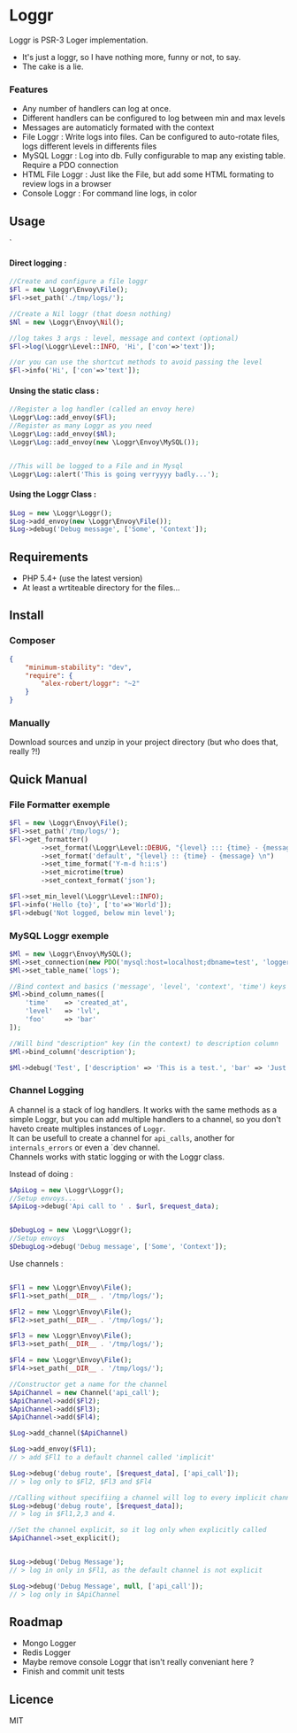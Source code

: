 Loggr
=====

Loggr is PSR-3 Loger implementation.
- It's just a loggr, so I have nothing more, funny or not, to say. 
- The cake is a lie.

### Features

- Any number of handlers can log at once.
- Different handlers can be configured to log between min and max levels
- Messages are automaticly formated with the context
- File Loggr : Write logs into files. Can be configured to auto-rotate files, logs different levels in differents files
- MySQL Loggr : Log into db. Fully configurable to map any existing table. Require a PDO connection
- HTML File Loggr : Just like the File, but add some HTML formating to review logs in a browser
- Console Loggr : For command line logs, in color


Usage
------------
`

#### Direct logging : 
````php
//Create and configure a file loggr
$Fl = new \Loggr\Envoy\File();
$Fl->set_path('./tmp/logs/');

//Create a Nil loggr (that doesn nothing)
$Nl = new \Loggr\Envoy\Nil();

//log takes 3 args : level, message and context (optional)
$Fl->log(\Loggr\Level::INFO, 'Hi', ['con'=>'text']);

//or you can use the shortcut methods to avoid passing the level
$Fl->info('Hi', ['con'=>'text']);
````


#### Unsing the static class : 

```php
//Register a log handler (called an envoy here)  
\Loggr\Log::add_envoy($Fl);
//Register as many Loggr as you need
\Loggr\Log::add_envoy($Nl);
\Loggr\Log::add_envoy(new \Loggr\Envoy\MySQL());


//This will be logged to a File and in Mysql
\Loggr\Log::alert('This is going verryyyy badly...');
```

#### Using the Loggr Class : 

```php
$Log = new \Loggr\Loggr();
$Log->add_envoy(new \Loggr\Envoy\File());
$Log->debug('Debug message', ['Some', 'Context']);

```


Requirements
------------

- PHP 5.4+ (use the latest version)
- At least a wrtiteable directory for the files...


Install
------------

### Composer
```json
{
    "minimum-stability": "dev",
    "require": {
        "alex-robert/loggr": "~2"        
    }
}
```

### Manually

Download sources and unzip in your project directory (but who does that, really ?!)  


Quick Manual
------------

### File Formatter exemple

```php
$Fl = new \Loggr\Envoy\File();
$Fl->set_path('/tmp/logs/');
$Fl->get_formatter()
        ->set_format(\Loggr\Level::DEBUG, "{level} ::: {time} - {message} {context} \n")
        ->set_format('default', "{level} :: {time} - {message} \n")
        ->set_time_format('Y-m-d h:i:s')
        ->set_microtime(true)
        ->set_context_format('json');

$Fl->set_min_level(\Loggr\Level::INFO);
$Fl->info('Hello {to}', ['to'=>'World']);
$Fl->debug('Not logged, below min level');
```    
    
### MySQL Loggr exemple

```php
$Ml = new \Loggr\Envoy\MySQL();
$Ml->set_connection(new PDO('mysql:host=localhost;dbname=test', 'logger'));
$Ml->set_table_name('logs');

//Bind context and basics ('message', 'level', 'context', 'time') keys to DB columns
$Ml->bind_column_names([
    'time'    => 'created_at',
    'level'   => 'lvl',
    'foo'     => 'bar'
]);

//Will bind "description" key (in the context) to description column
$Ml->bind_column('description');

$Ml->debug('Test', ['description' => 'This is a test.', 'bar' => 'Just inside the context', 'foo' => 'Goes in bar column']);
``` 


### Channel Logging

A channel is a stack of log handlers. It works with the same methods as a simple Loggr, but you can add multiple handlers to a channel, so you don't haveto create multiples instances of `Loggr`.  
It can be usefull to create a channel for `api_calls`, another for `internals_errors` or even a `dev channel.  
Channels works with static logging or with the Loggr class.  

Instead of doing : 

```php
$ApiLog = new \Loggr\Loggr();
//Setup envoys...
$ApiLog->debug('Api call to ' . $url, $request_data);


$DebugLog = new \Loggr\Loggr();
//Setup envoys
$DebugLog->debug('Debug message', ['Some', 'Context']);
```

Use channels : 

```php

$Fl1 = new \Loggr\Envoy\File();
$Fl1->set_path(__DIR__ . '/tmp/logs/');

$Fl2 = new \Loggr\Envoy\File();
$Fl2->set_path(__DIR__ . '/tmp/logs/');

$Fl3 = new \Loggr\Envoy\File();
$Fl3->set_path(__DIR__ . '/tmp/logs/');

$Fl4 = new \Loggr\Envoy\File();
$Fl4->set_path(__DIR__ . '/tmp/logs/');

//Constructor get a name for the channel
$ApiChannel = new Channel('api_call');
$ApiChannel->add($Fl2);
$ApiChannel->add($Fl3);
$ApiChannel->add($Fl4);

$Log->add_channel($ApiChannel)

$Log->add_envoy($Fl1);
// > add $Fl1 to a default channel called 'implicit'

$Log->debug('debug route', [$request_data], ['api_call']);
// > log only to $Fl2, $Fl3 and $Fl4

//Calling without specifiing a channel will log to every implicit channels : 
$Log->debug('debug route', [$request_data]); 
// > log in $Fl1,2,3 and 4.

//Set the channel explicit, so it log only when explicitly called
$ApiChannel->set_explicit();


$Log->debug('Debug Message'); 
// > log in only in $Fl1, as the default channel is not explicit

$Log->debug('Debug Message', null, ['api_call']); 
// > log only in $ApiChannel

```


Roadmap
------------

- Mongo Logger
- Redis Logger
- Maybe remove console Loggr that isn't really conveniant here ? 
- Finish and commit unit tests


Licence
------------

MIT




